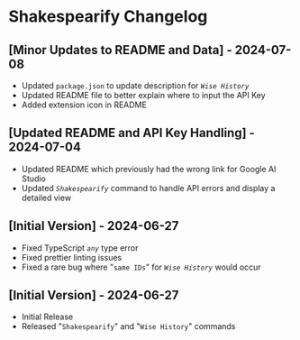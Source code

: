 # Shakespearify Changelog

## [Minor Updates to README and Data] - 2024-07-08

- Updated `package.json` to update description for *`Wise History`*
- Updated README file to better explain where to input the API Key
- Added extension icon in README

## [Updated README and API Key Handling] - 2024-07-04

- Updated README which previously had the wrong link for Google AI Studio
- Updated *`Shakespearify`* command to handle API errors and display a detailed view

## [Initial Version] - 2024-06-27

- Fixed TypeScript *`any`* type error
- Fixed prettier linting issues
- Fixed a rare bug where "`same IDs`" for *`Wise History`* would occur

## [Initial Version] - 2024-06-27

- Initial Release
- Released "`Shakespearify`" and "`Wise History`" commands
